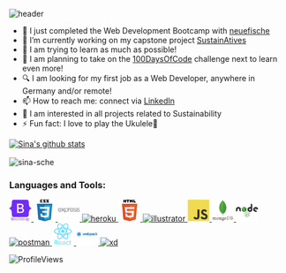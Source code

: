 ![header](https://capsule-render.vercel.app/api?type=wave&color=gradient&height=200&text=Hi,%20%I%27m%20Sina&fontSize=60&animation=fadeIn&fontAlignY=28)

- 🚩 I just completed the Web Development Bootcamp with [neuefische](https://www.neuefische.de/)
- 🔭 I’m currently working on my capstone project [SustainAtives](https://github.com/Sina-Sche/sustainatives)
- 📖 I am trying to learn as much as possible!
- 👯 I am planning to take on the [100DaysOfCode](https://www.100daysofcode.com/) challenge next to learn even more!
- 🔍 I am looking for my first job as a Web Developer, anywhere in Germany and/or remote!
- 📫 How to reach me: connect via [LinkedIn](https://www.linkedin.com/in/sina-scheckenbach-2a8b241bb/)
- 🌱 I am interested in all projects related to Sustainability
- ⚡ Fun fact: I love to play the Ukulele🎸


[![Sina's github stats](https://github-readme-stats.vercel.app/api?username=sina-sche&show_icons=true&hide=stars)](https://github.com/anuraghazra/github-readme-stats)
<p><img align="center" src="https://github-readme-streak-stats.herokuapp.com/?user=sina-sche&" alt="sina-sche" /></p>
<h3 align="left">Languages and Tools:</h3>
<p align="left"> <a href="https://getbootstrap.com" target="_blank"> <img src="https://raw.githubusercontent.com/devicons/devicon/master/icons/bootstrap/bootstrap-plain-wordmark.svg" alt="bootstrap" width="40" height="40"/> </a> <a href="https://www.w3schools.com/css/" target="_blank"> <img src="https://raw.githubusercontent.com/devicons/devicon/master/icons/css3/css3-original-wordmark.svg" alt="css3" width="40" height="40"/> </a> <a href="https://expressjs.com" target="_blank"> <img src="https://raw.githubusercontent.com/devicons/devicon/master/icons/express/express-original-wordmark.svg" alt="express" width="40" height="40"/> </a> <a href="https://heroku.com" target="_blank"> <img src="https://www.vectorlogo.zone/logos/heroku/heroku-icon.svg" alt="heroku" width="40" height="40"/> </a> <a href="https://www.w3.org/html/" target="_blank"> <img src="https://raw.githubusercontent.com/devicons/devicon/master/icons/html5/html5-original-wordmark.svg" alt="html5" width="40" height="40"/> </a> <a href="https://www.adobe.com/in/products/illustrator.html" target="_blank"> <img src="https://www.vectorlogo.zone/logos/adobe_illustrator/adobe_illustrator-icon.svg" alt="illustrator" width="40" height="40"/> </a> <a href="https://developer.mozilla.org/en-US/docs/Web/JavaScript" target="_blank"> <img src="https://raw.githubusercontent.com/devicons/devicon/master/icons/javascript/javascript-original.svg" alt="javascript" width="40" height="40"/> </a> <a href="https://www.mongodb.com/" target="_blank"> <img src="https://raw.githubusercontent.com/devicons/devicon/master/icons/mongodb/mongodb-original-wordmark.svg" alt="mongodb" width="40" height="40"/> </a> <a href="https://nodejs.org" target="_blank"> <img src="https://raw.githubusercontent.com/devicons/devicon/master/icons/nodejs/nodejs-original-wordmark.svg" alt="nodejs" width="40" height="40"/> </a> <a href="https://postman.com" target="_blank"> <img src="https://www.vectorlogo.zone/logos/getpostman/getpostman-icon.svg" alt="postman" width="40" height="40"/> </a> <a href="https://reactjs.org/" target="_blank"> <img src="https://raw.githubusercontent.com/devicons/devicon/master/icons/react/react-original-wordmark.svg" alt="react" width="40" height="40"/> </a> <a href="https://webpack.js.org" target="_blank"> <img src="https://raw.githubusercontent.com/devicons/devicon/d00d0969292a6569d45b06d3f350f463a0107b0d/icons/webpack/webpack-original-wordmark.svg" alt="webpack" width="40" height="40"/> </a> <a href="https://www.adobe.com/products/xd.html" target="_blank"> <img src="https://cdn.worldvectorlogo.com/logos/adobe-xd.svg" alt="xd" width="40" height="40"/> </a> </p>

![ProfileViews](https://komarev.com/ghpvc/?username=sina-sche)
